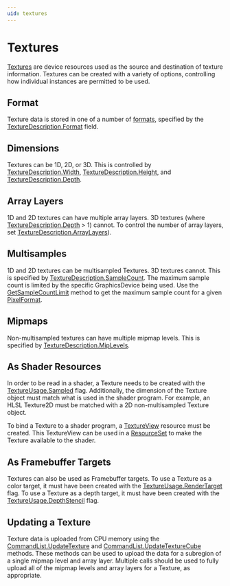 ```yaml
---
uid: textures
---
```


# Textures

[Textures](xref:Veldrid.Texture) are device resources used as the source and destination of texture information. Textures can be created with a variety of options, controlling how individual instances are permitted to be used.

## Format

Texture data is stored in one of a number of [formats](xref:Veldrid.PixelFormat), specified by the [TextureDescription.Format](xref:Veldrid.TextureDescription#Veldrid_TextureDescription_Format) field.

## Dimensions

Textures can be 1D, 2D, or 3D. This is controlled by [TextureDescription.Width](xref:Veldrid.TextureDescription#Veldrid_TextureDescription_Width), [TextureDescription.Height](xref:Veldrid.TextureDescription#Veldrid_TextureDescription_Height), and [TextureDescription.Depth](xref:Veldrid.TextureDescription#Veldrid_TextureDescription_Depth).

## Array Layers

1D and 2D textures can have multiple array layers. 3D textures (where [TextureDescription.Depth](xref:Veldrid.TextureDescription#Veldrid_TextureDescription_Depth) > 1) cannot. To control the number of array layers, set [TextureDescription.ArrayLayers](xref:Veldrid.TextureDescription#Veldrid_TextureDescription_ArrayLayers)).

## Multisamples

1D and 2D textures can be multisampled Textures. 3D textures cannot. This is specified by [TextureDescription.SampleCount](xref:Veldrid.TextureDescription#Veldrid_TextureDescription_SampleCount). The maximum sample count is limited by the specific GraphicsDevice being used. Use the [GetSampleCountLimit](xref:Veldrid.GraphicsDevice#Veldrid_GraphicsDevice_GetSampleCountLimit_Veldrid_PixelFormat_System_Boolean_) method to get the maximum sample count for a given [PixelFormat](xref:Veldrid.PixelFormat).

## Mipmaps

Non-multisampled textures can have multiple mipmap levels. This is specified by [TextureDescription.MipLevels](xref:Veldrid.TextureDescription#Veldrid_TextureDescription_MipLevels).

## As Shader Resources

In order to be read in a shader, a Texture needs to be created with the [TextureUsage.Sampled](xref:Veldrid.TextureUsage) flag. Additionally, the dimension of the Texture object must match what is used in the shader program. For example, an HLSL Texture2D must be matched with a 2D non-multisampled Texture object.

To bind a Texture to a shader program, a [TextureView](xref:Veldrid.TextureView) resource must be created. This TextureView can be used in a [ResourceSet](xref:Veldrid.ResourceSet) to make the Texture available to the shader.

## As Framebuffer Targets

Textures can also be used as Framebuffer targets. To use a Texture as a color target, it must have been created with the [TextureUsage.RenderTarget](xref:Veldrid.TextureUsage) flag. To use a Texture as a depth target, it must have been created with the [TextureUsage.DepthStencil](xref:Veldrid.TextureUsage) flag.

## Updating a Texture

Texture data is uploaded from CPU memory using the [CommandList.UpdateTexture](xref:Veldrid.CommandList#Veldrid_CommandList_UpdateTexture_Veldrid_Texture_IntPtr_System_UInt32_System_UInt32_System_UInt32_System_UInt32_System_UInt32_System_UInt32_System_UInt32_System_UInt32_System_UInt32_) and [CommandList.UpdateTextureCube](xref:Veldrid.CommandList#Veldrid_CommandList_UpdateTextureCube_Veldrid_Texture_IntPtr_System_UInt32_Veldrid_CubeFace_System_UInt32_System_UInt32_System_UInt32_System_UInt32_System_UInt32_System_UInt32_) methods. These methods can be used to upload the data for a subregion of a single mipmap level and array layer. Multiple calls should be used to fully upload all of the mipmap levels and array layers for a Texture, as appropriate.